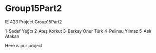# Group15Part2
IE 423 Project  Group15Part2

1-Sedef Yağcı
2-Ateş Korkut
3-Berkay Onur Türk
4-Pelinsu Yılmaz
5-Aslı Atakan

Here is pur project
